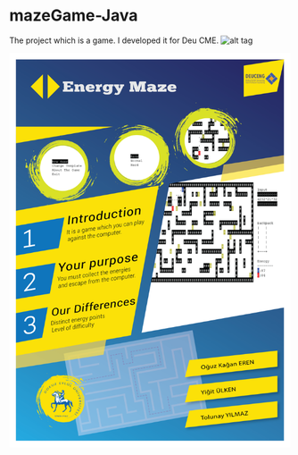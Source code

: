 # mazeGame-Java
The project which is a game. I developed it for Deu CME.
![alt tag](https://github.com/oguzkaganeren/mazeGame-Java/blob/master/game.gif)

![alt tag](https://github.com/oguzkaganeren/mazeGame-Java/blob/master/Poster-01.png)

